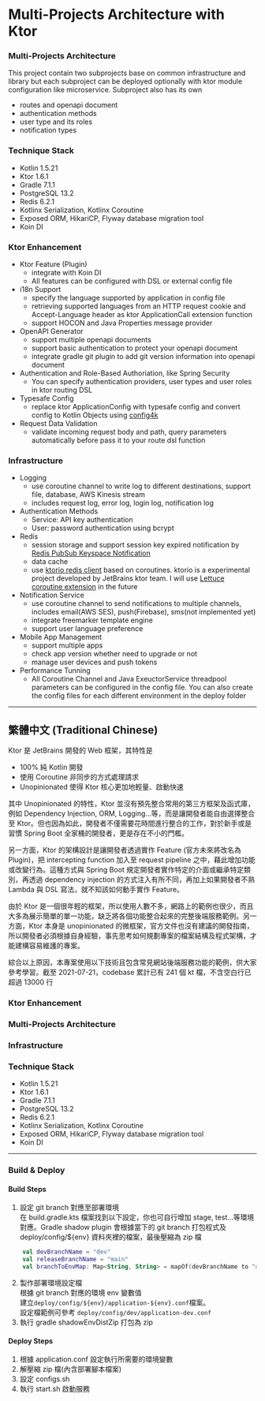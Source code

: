 # Multi-Projects Architecture with Ktor

### Multi-Projects Architecture
This project contain two subprojects base on common infrastructure and library but each subproject can be deployed optionally with ktor module configuration like microservice. Subproject also has its own
* routes and openapi document
* authentication methods
* user type and its roles
* notification types

### Technique Stack
* Kotlin 1.5.21
* Ktor 1.6.1
* Gradle 7.1.1
* PostgreSQL 13.2
* Redis 6.2.1
* Kotlinx Serialization, Kotlinx Coroutine
* Exposed ORM, HikariCP, Flyway database migration tool
* Koin DI

### Ktor Enhancement
* Ktor Feature (Plugin)
    * integrate with Koin DI
    * All features can be configured with DSL or external config file 
* i18n Support
    * specify the language supported by application in config file
    * retrieving supported languages from an HTTP request cookie and Accept-Language header as ktor ApplicationCall extension function
    * support HOCON and Java Properties message provider
* OpenAPI Generator
    * support multiple openapi documents
    * support basic authentication to protect your openapi document
    * integrate gradle git plugin to add git version information into openapi document
* Authentication and Role-Based Authoriation, like Spring Security
    * You can specify authentication providers, user types and user roles in ktor routing DSL
* Typesafe Config
    * replace ktor ApplicationConfig with typesafe config and convert config to Kotlin Objects using [config4k](https://github.com/config4k/config4k)
* Request Data Validation
    * validate incoming request body and path, query parameters automatically before pass it to your route dsl function
### Infrastructure
* Logging
    * use coroutine channel to write log to different destinations, support file, database, AWS Kinesis stream
    * includes request log, error log, login log, notification log 
* Authentication Methods
    * Service: API key authentication
    * User: password authentication using bcrypt
* Redis
    * session storage and support session key expired notification by [Redis PubSub Keyspace Notification](https://redis.io/topics/notifications)
    * data cache
    * use [ktorio redis client](https://github.com/ktorio/ktor-clients) based on coroutines. ktorio is a experimental project developed by JetBrains ktor team. I will use [Lettuce coroutine extension](https://lettuce.io/core/release/reference/#kotlin) in the future 
* Notification Service
    * use coroutine channel to send notifications to multiple channels, includes email(AWS SES), push(Firebase), sms(not implemented yet)
    * integrate freemarker template engine
    * support user language preference
* Mobile App Management
    * support multiple apps
    * check app version whether need to upgrade or not 
    * manage user devices and push tokens
* Performance Tunning
    * All Coroutine Channel and Java ExeuctorService threadpool parameters can be configured in the config file. You can also create the config files for each different environment in the deploy folder
------------
## 繁體中文 (Traditional Chinese)
Ktor 是 JetBrains 開發的 Web 框架，其特性是
- 100% 純 Kotlin 開發
- 使用 Coroutine 非同步的方式處理請求
- Unopinionated 使得 Ktor 核心更加地輕量、啟動快速

其中 Unopinionated 的特性，Ktor 並沒有預先整合常用的第三方框架及函式庫，例如 Dependency Injection, ORM, Logging...等，而是讓開發者能自由選擇整合至 Ktor。但也因為如此，開發者不僅需要花時間進行整合的工作，對於新手或是習慣 Spring Boot 全家桶的開發者，更是存在不小的門檻。

另一方面，Ktor 的架構設計是讓開發者透過實作 Feature (官方未來將改名為 Plugin)，把 intercepting function 加入至 request pipeline 之中，藉此增加功能或改變行為。這種方式與 Spring Boot 規定開發者實作特定的介面或繼承特定類別，再透過 dependency injection 的方式注入有所不同，再加上如果開發者不熟 Lambda 與 DSL 寫法，就不知該如何動手實作 Feature。

由於 Ktor 是一個很年輕的框架，所以使用人數不多，網路上的範例也很少，而且大多為展示簡單的單一功能，缺乏將各個功能整合起來的完整後端服務範例。另一方面，Ktor 本身是 unopinionated 的微框架，官方文件也沒有建議的開發指南，所以開發者必須根據自身經驗，事先思考如何規劃專案的檔案結構及程式架構，才能建構容易維護的專案。

綜合以上原因，本專案使用以下技術且包含常見網站後端服務功能的範例，供大家參考學習。截至 2021-07-21，codebase 累計已有 241 個 kt 檔，不含空白行已超過 13000 行

### Ktor Enhancement

### Multi-Projects Architecture

### Infrastructure

### Technique Stack
* Kotlin 1.5.21
* Ktor 1.6.1
* Gradle 7.1.1
* PostgreSQL 13.2
* Redis 6.2.1
* Kotlinx Serialization, Kotlinx Coroutine
* Exposed ORM, HikariCP, Flyway database migration tool
* Koin DI
------------
### Build & Deploy
#### Build Steps
1. 設定 git branch 對應至部署環境  
在 build.gradle.kts 檔案找到以下設定，你也可自行增加 stage, test…等環境對應。Gradle shadow plugin 會根據當下的 git branch 打包程式及 deploy/config/${env} 資料夾裡的檔案，最後壓縮為 zip 檔
```kotlin
    val devBranchName = "dev"
    val releaseBranchName = "main"
    val branchToEnvMap: Map<String, String> = mapOf(devBranchName to "dev", releaseBranchName to "prod")
```
2. 製作部署環境設定檔  
根據 git branch 對應的環境 env 變數值  
建立`deploy/config/${env}/application-${env}.conf`檔案。  
設定檔範例可參考 `deploy/config/dev/application-dev.conf`
3. 執行 gradle shadowEnvDistZip 打包為 zip

#### Deploy Steps
1. 根據 application.conf 設定執行所需要的環境變數
2. 解壓縮 zip 檔(內含部署腳本檔案)
3. 設定 configs.sh
4. 執行 start.sh 啟動服務
